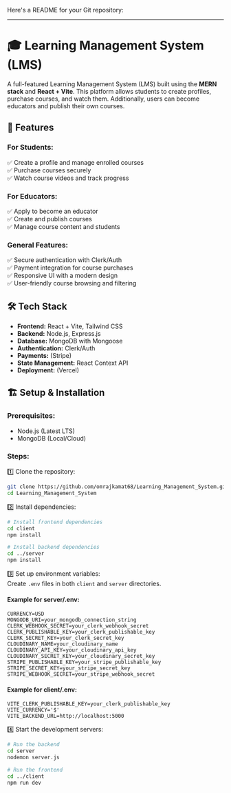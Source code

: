 Here's a README for your Git repository:  

---

# 🎓 Learning Management System (LMS)  

A full-featured Learning Management System (LMS) built using the **MERN stack** and **React + Vite**. This platform allows students to create profiles, purchase courses, and watch them. Additionally, users can become educators and publish their own courses.  

## 🚀 Features  

### For Students:  
✅ Create a profile and manage enrolled courses  
✅ Purchase courses securely  
✅ Watch course videos and track progress  

### For Educators:  
✅ Apply to become an educator  
✅ Create and publish courses  
✅ Manage course content and students  

### General Features:  
✅ Secure authentication with Clerk/Auth  
✅ Payment integration for course purchases  
✅ Responsive UI with a modern design  
✅ User-friendly course browsing and filtering  

## 🛠 Tech Stack  

- **Frontend:** React + Vite, Tailwind CSS  
- **Backend:** Node.js, Express.js  
- **Database:** MongoDB with Mongoose  
- **Authentication:** Clerk/Auth  
- **Payments:** (Stripe)  
- **State Management:** React Context API  
- **Deployment:** (Vercel)  

## 🏗 Setup & Installation  

### Prerequisites:  
- Node.js (Latest LTS)  
- MongoDB (Local/Cloud)  

### Steps:  

1️⃣ Clone the repository:  
```bash
git clone https://github.com/omrajkamat68/Learning_Management_System.git
cd Learning_Management_System
```

2️⃣ Install dependencies:  
```bash
# Install frontend dependencies
cd client
npm install

# Install backend dependencies
cd ../server
npm install
```

3️⃣ Set up environment variables:  
Create `.env` files in both `client` and `server` directories.  

#### Example for **server/.env**:  
```env
CURRENCY=USD
MONGODB_URI=your_mongodb_connection_string
CLERK_WEBHOOK_SECRET=your_clerk_webhook_secret
CLERK_PUBLISHABLE_KEY=your_clerk_publishable_key
CLERK_SECRET_KEY=your_clerk_secret_key
CLOUDINARY_NAME=your_cloudinary_name
CLOUDINARY_API_KEY=your_cloudinary_api_key
CLOUDINARY_SECRET_KEY=your_cloudinary_secret_key
STRIPE_PUBLISHABLE_KEY=your_stripe_publishable_key
STRIPE_SECRET_KEY=your_stripe_secret_key
STRIPE_WEBHOOK_SECRET=your_stripe_webhook_secret
```

#### Example for **client/.env**:  
```env
VITE_CLERK_PUBLISHABLE_KEY=your_clerk_publishable_key
VITE_CURRENCY='$'
VITE_BACKEND_URL=http://localhost:5000
```

4️⃣ Start the development servers:  
```bash
# Run the backend
cd server
nodemon server.js

# Run the frontend
cd ../client
npm run dev
```
